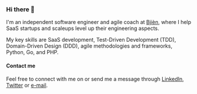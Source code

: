 ### Hi there 👋

I'm an independent software engineer and agile coach at [Bjièn](https://bjien.be/), where I help SaaS startups and scaleups level up their engineering aspects.

My key skills are SaaS development, Test-Driven Development (TDD), Domain-Driven Design (DDD), agile methodologies and frameworks, Python, Go, and PHP.

#### Contact me

Feel free to connect with me on or send me a message through [LinkedIn](https://www.linkedin.com/in/dietrichm/), [Twitter](https://twitter.com/dietr_ch) or [e-mail](https://bjien.be/contact/).

<!--
**dietrichm/dietrichm** is a ✨ _special_ ✨ repository because its `README.md` (this file) appears on your GitHub profile.

Here are some ideas to get you started:

- 🔭 I’m currently working on ...
- 🌱 I’m currently learning ...
- 👯 I’m looking to collaborate on ...
- 🤔 I’m looking for help with ...
- 💬 Ask me about ...
- 📫 How to reach me: ...
- 😄 Pronouns: ...
- ⚡ Fun fact: ...
-->
